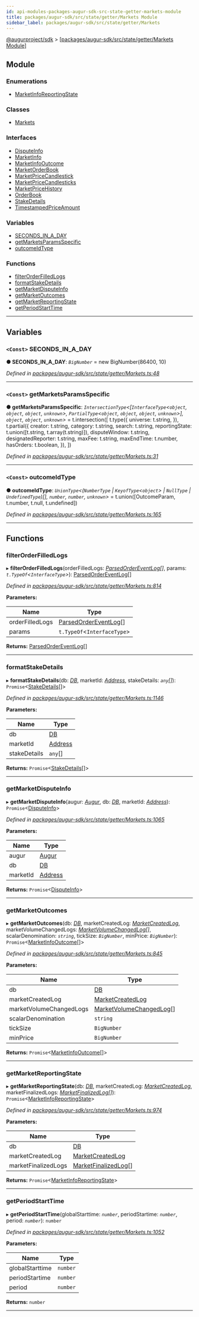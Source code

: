 ```yaml
---
id: api-modules-packages-augur-sdk-src-state-getter-markets-module
title: packages/augur-sdk/src/state/getter/Markets Module
sidebar_label: packages/augur-sdk/src/state/getter/Markets
---
```


[@augurproject/sdk](api-readme.md) > [[packages/augur-sdk/src/state/getter/Markets Module]](api-modules-packages-augur-sdk-src-state-getter-markets-module.md)

## Module

### Enumerations

* [MarketInfoReportingState](api-enums-packages-augur-sdk-src-state-getter-markets-marketinforeportingstate.md)

### Classes

* [Markets](api-classes-packages-augur-sdk-src-state-getter-markets-markets.md)

### Interfaces

* [DisputeInfo](api-interfaces-packages-augur-sdk-src-state-getter-markets-disputeinfo.md)
* [MarketInfo](api-interfaces-packages-augur-sdk-src-state-getter-markets-marketinfo.md)
* [MarketInfoOutcome](api-interfaces-packages-augur-sdk-src-state-getter-markets-marketinfooutcome.md)
* [MarketOrderBook](api-interfaces-packages-augur-sdk-src-state-getter-markets-marketorderbook.md)
* [MarketPriceCandlestick](api-interfaces-packages-augur-sdk-src-state-getter-markets-marketpricecandlestick.md)
* [MarketPriceCandlesticks](api-interfaces-packages-augur-sdk-src-state-getter-markets-marketpricecandlesticks.md)
* [MarketPriceHistory](api-interfaces-packages-augur-sdk-src-state-getter-markets-marketpricehistory.md)
* [OrderBook](api-interfaces-packages-augur-sdk-src-state-getter-markets-orderbook.md)
* [StakeDetails](api-interfaces-packages-augur-sdk-src-state-getter-markets-stakedetails.md)
* [TimestampedPriceAmount](api-interfaces-packages-augur-sdk-src-state-getter-markets-timestampedpriceamount.md)

### Variables

* [SECONDS_IN_A_DAY](api-modules-packages-augur-sdk-src-state-getter-markets-module.md#seconds_in_a_day)
* [getMarketsParamsSpecific](api-modules-packages-augur-sdk-src-state-getter-markets-module.md#getmarketsparamsspecific)
* [outcomeIdType](api-modules-packages-augur-sdk-src-state-getter-markets-module.md#outcomeidtype)

### Functions

* [filterOrderFilledLogs](api-modules-packages-augur-sdk-src-state-getter-markets-module.md#filterorderfilledlogs)
* [formatStakeDetails](api-modules-packages-augur-sdk-src-state-getter-markets-module.md#formatstakedetails)
* [getMarketDisputeInfo](api-modules-packages-augur-sdk-src-state-getter-markets-module.md#getmarketdisputeinfo)
* [getMarketOutcomes](api-modules-packages-augur-sdk-src-state-getter-markets-module.md#getmarketoutcomes)
* [getMarketReportingState](api-modules-packages-augur-sdk-src-state-getter-markets-module.md#getmarketreportingstate)
* [getPeriodStartTime](api-modules-packages-augur-sdk-src-state-getter-markets-module.md#getperiodstarttime)

---

## Variables

<a id="seconds_in_a_day"></a>

### `<Const>` SECONDS_IN_A_DAY

**● SECONDS_IN_A_DAY**: *`BigNumber`* =  new BigNumber(86400, 10)

*Defined in [packages/augur-sdk/src/state/getter/Markets.ts:48](https://github.com/AugurProject/augur/blob/a689f5d0f9/packages/augur-sdk/src/state/getter/Markets.ts#L48)*

___
<a id="getmarketsparamsspecific"></a>

### `<Const>` getMarketsParamsSpecific

**● getMarketsParamsSpecific**: *`IntersectionType`<[`InterfaceType`<`object`, `object`, `object`, `unknown`>, `PartialType`<`object`, `object`, `object`, `unknown`>], `object`, `object`, `unknown`>* =  t.intersection([
  t.type({
    universe: t.string,
  }),
  t.partial({
    creator: t.string,
    category: t.string,
    search: t.string,
    reportingState: t.union([t.string, t.array(t.string)]),
    disputeWindow: t.string,
    designatedReporter: t.string,
    maxFee: t.string,
    maxEndTime: t.number,
    hasOrders: t.boolean,
  }),
])

*Defined in [packages/augur-sdk/src/state/getter/Markets.ts:31](https://github.com/AugurProject/augur/blob/a689f5d0f9/packages/augur-sdk/src/state/getter/Markets.ts#L31)*

___
<a id="outcomeidtype"></a>

### `<Const>` outcomeIdType

**● outcomeIdType**: *`UnionType`<(`NumberType` \| `KeyofType`<`object`> \| `NullType` \| `UndefinedType`)[], `number`, `number`, `unknown`>* =  t.union([OutcomeParam, t.number, t.null, t.undefined])

*Defined in [packages/augur-sdk/src/state/getter/Markets.ts:165](https://github.com/AugurProject/augur/blob/a689f5d0f9/packages/augur-sdk/src/state/getter/Markets.ts#L165)*

___

## Functions

<a id="filterorderfilledlogs"></a>

###  filterOrderFilledLogs

▸ **filterOrderFilledLogs**(orderFilledLogs: *[ParsedOrderEventLog](api-interfaces-packages-augur-sdk-src-state-logs-types-parsedordereventlog.md)[]*, params: *`t.TypeOf`<`InterfaceType`>*): [ParsedOrderEventLog](api-interfaces-packages-augur-sdk-src-state-logs-types-parsedordereventlog.md)[]

*Defined in [packages/augur-sdk/src/state/getter/Markets.ts:814](https://github.com/AugurProject/augur/blob/a689f5d0f9/packages/augur-sdk/src/state/getter/Markets.ts#L814)*

**Parameters:**

| Name | Type |
| ------ | ------ |
| orderFilledLogs | [ParsedOrderEventLog](api-interfaces-packages-augur-sdk-src-state-logs-types-parsedordereventlog.md)[] |
| params | `t.TypeOf`<`InterfaceType`> |

**Returns:** [ParsedOrderEventLog](api-interfaces-packages-augur-sdk-src-state-logs-types-parsedordereventlog.md)[]

___
<a id="formatstakedetails"></a>

###  formatStakeDetails

▸ **formatStakeDetails**(db: *[DB](api-classes-packages-augur-sdk-src-state-db-db-db.md)*, marketId: *[Address](api-interfaces-packages-augur-sdk-src-event-handlers-tradingproceedsclaimed.md#address)*, stakeDetails: *`any`[]*): `Promise`<[StakeDetails](api-interfaces-packages-augur-sdk-src-state-getter-markets-stakedetails.md)[]>

*Defined in [packages/augur-sdk/src/state/getter/Markets.ts:1146](https://github.com/AugurProject/augur/blob/a689f5d0f9/packages/augur-sdk/src/state/getter/Markets.ts#L1146)*

**Parameters:**

| Name | Type |
| ------ | ------ |
| db | [DB](api-classes-packages-augur-sdk-src-state-db-db-db.md) |
| marketId | [Address](api-interfaces-packages-augur-sdk-src-event-handlers-tradingproceedsclaimed.md#address) |
| stakeDetails | `any`[] |

**Returns:** `Promise`<[StakeDetails](api-interfaces-packages-augur-sdk-src-state-getter-markets-stakedetails.md)[]>

___
<a id="getmarketdisputeinfo"></a>

###  getMarketDisputeInfo

▸ **getMarketDisputeInfo**(augur: *[Augur](api-classes-packages-augur-sdk-src-augur-augur.md)*, db: *[DB](api-classes-packages-augur-sdk-src-state-db-db-db.md)*, marketId: *[Address](api-interfaces-packages-augur-sdk-src-event-handlers-tradingproceedsclaimed.md#address)*): `Promise`<[DisputeInfo](api-interfaces-packages-augur-sdk-src-state-getter-markets-disputeinfo.md)>

*Defined in [packages/augur-sdk/src/state/getter/Markets.ts:1065](https://github.com/AugurProject/augur/blob/a689f5d0f9/packages/augur-sdk/src/state/getter/Markets.ts#L1065)*

**Parameters:**

| Name | Type |
| ------ | ------ |
| augur | [Augur](api-classes-packages-augur-sdk-src-augur-augur.md) |
| db | [DB](api-classes-packages-augur-sdk-src-state-db-db-db.md) |
| marketId | [Address](api-interfaces-packages-augur-sdk-src-event-handlers-tradingproceedsclaimed.md#address) |

**Returns:** `Promise`<[DisputeInfo](api-interfaces-packages-augur-sdk-src-state-getter-markets-disputeinfo.md)>

___
<a id="getmarketoutcomes"></a>

###  getMarketOutcomes

▸ **getMarketOutcomes**(db: *[DB](api-classes-packages-augur-sdk-src-state-db-db-db.md)*, marketCreatedLog: *[MarketCreatedLog](api-interfaces-packages-augur-sdk-src-state-logs-types-marketcreatedlog.md)*, marketVolumeChangedLogs: *[MarketVolumeChangedLog](api-interfaces-packages-augur-sdk-src-state-logs-types-marketvolumechangedlog.md)[]*, scalarDenomination: *`string`*, tickSize: *`BigNumber`*, minPrice: *`BigNumber`*): `Promise`<[MarketInfoOutcome](api-interfaces-packages-augur-sdk-src-state-getter-markets-marketinfooutcome.md)[]>

*Defined in [packages/augur-sdk/src/state/getter/Markets.ts:845](https://github.com/AugurProject/augur/blob/a689f5d0f9/packages/augur-sdk/src/state/getter/Markets.ts#L845)*

**Parameters:**

| Name | Type |
| ------ | ------ |
| db | [DB](api-classes-packages-augur-sdk-src-state-db-db-db.md) |
| marketCreatedLog | [MarketCreatedLog](api-interfaces-packages-augur-sdk-src-state-logs-types-marketcreatedlog.md) |
| marketVolumeChangedLogs | [MarketVolumeChangedLog](api-interfaces-packages-augur-sdk-src-state-logs-types-marketvolumechangedlog.md)[] |
| scalarDenomination | `string` |
| tickSize | `BigNumber` |
| minPrice | `BigNumber` |

**Returns:** `Promise`<[MarketInfoOutcome](api-interfaces-packages-augur-sdk-src-state-getter-markets-marketinfooutcome.md)[]>

___
<a id="getmarketreportingstate"></a>

###  getMarketReportingState

▸ **getMarketReportingState**(db: *[DB](api-classes-packages-augur-sdk-src-state-db-db-db.md)*, marketCreatedLog: *[MarketCreatedLog](api-interfaces-packages-augur-sdk-src-state-logs-types-marketcreatedlog.md)*, marketFinalizedLogs: *[MarketFinalizedLog](api-interfaces-packages-augur-sdk-src-state-logs-types-marketfinalizedlog.md)[]*): `Promise`<[MarketInfoReportingState](api-enums-packages-augur-sdk-src-state-getter-markets-marketinforeportingstate.md)>

*Defined in [packages/augur-sdk/src/state/getter/Markets.ts:974](https://github.com/AugurProject/augur/blob/a689f5d0f9/packages/augur-sdk/src/state/getter/Markets.ts#L974)*

**Parameters:**

| Name | Type |
| ------ | ------ |
| db | [DB](api-classes-packages-augur-sdk-src-state-db-db-db.md) |
| marketCreatedLog | [MarketCreatedLog](api-interfaces-packages-augur-sdk-src-state-logs-types-marketcreatedlog.md) |
| marketFinalizedLogs | [MarketFinalizedLog](api-interfaces-packages-augur-sdk-src-state-logs-types-marketfinalizedlog.md)[] |

**Returns:** `Promise`<[MarketInfoReportingState](api-enums-packages-augur-sdk-src-state-getter-markets-marketinforeportingstate.md)>

___
<a id="getperiodstarttime"></a>

###  getPeriodStartTime

▸ **getPeriodStartTime**(globalStarttime: *`number`*, periodStartime: *`number`*, period: *`number`*): `number`

*Defined in [packages/augur-sdk/src/state/getter/Markets.ts:1052](https://github.com/AugurProject/augur/blob/a689f5d0f9/packages/augur-sdk/src/state/getter/Markets.ts#L1052)*

**Parameters:**

| Name | Type |
| ------ | ------ |
| globalStarttime | `number` |
| periodStartime | `number` |
| period | `number` |

**Returns:** `number`

___

